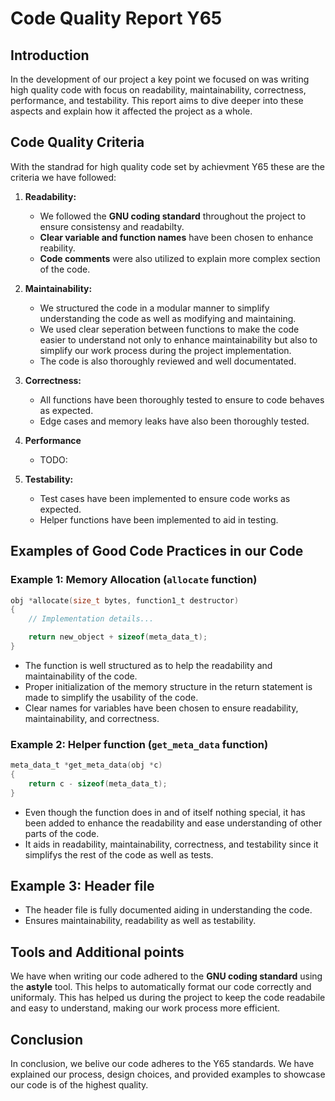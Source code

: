 # Code Quality Report Y65

## Introduction

In the development of our project a key point we focused on was writing high quality code with focus on readability, maintainability, correctness, performance, and testability. This report aims to dive deeper into these aspects and explain how it affected the project as a whole.

## Code Quality Criteria
With the standrad for high quality code set by achievment Y65 these are the criteria we have followed:
1. **Readability:**
   - We followed the **GNU coding standard** throughout the project to ensure consistensy and readabilty.
   - **Clear variable and function names** have been chosen to enhance reability.
   - **Code comments** were also utilized to explain more complex section of the code.

2. **Maintainability:**
   - We structured the code in a modular manner to simplify understanding the code as well as modifying and maintaining.
   - We used clear seperation between functions to make the code easier to understand not only to enhance maintainability but also to simplify our work process during the project implementation.
   - The code is also thoroughly reviewed and well documentated.

3. **Correctness:**
   - All functions have been thoroughly tested to ensure to code behaves as expected.
   - Edge cases and memory leaks have also been thoroughly tested.

4. **Performance**
   - TODO:

5. **Testability:**
   - Test cases have been implemented to ensure code works as expected.
   - Helper functions have been implemented to aid in testing.


## Examples of Good Code Practices in our Code

### Example 1: Memory Allocation (`allocate` function)
```c
obj *allocate(size_t bytes, function1_t destructor)
{
    // Implementation details...

    return new_object + sizeof(meta_data_t);
}
```

- The function is well structured as to help the readability and maintainability of the code.
- Proper initialization of the memory structure in the return statement is made to simplify the usability of the code.
- Clear names for variables have been chosen to ensure readability, maintainability, and correctness.

### Example 2: Helper function (`get_meta_data` function)
```c
meta_data_t *get_meta_data(obj *c)
{
    return c - sizeof(meta_data_t);
}
```
- Even though the function does in and of itself nothing special, it has been added to enhance the readability and ease understanding of other parts of the code.
- It aids in readability, maintainability, correctness, and testability since it simplifys the rest of the code as well as tests.

## Example 3: Header file
- The header file is fully documented aiding in understanding the code.
- Ensures maintainability, readability as well as testability.


## Tools and Additional points
We have when writing our code adhered to the **GNU coding standard** using the **astyle** tool. This helps to automatically format our code correctly and uniformaly. This has helped us during the project to keep the code readabile and easy to understand, making our work process more efficient.

## Conclusion
In conclusion, we belive our code adheres to the Y65 standards. We have explained our process, design choices, and provided examples to showcase our code is of the highest quality.